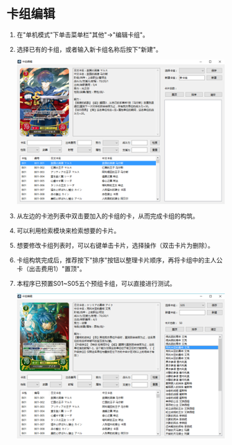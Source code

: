 # 卡组编辑

1. 在"单机模式"下单击菜单栏"其他"→"编辑卡组"。
    
2. 选择已有的卡组，或者输入新卡组名称后按下"新建"。

    ![](deckedit2.png)
    
3. 从左边的卡池列表中双击要加入的卡组的卡，从而完成卡组的构筑。

4. 可以利用检索模块来检索想要的卡片。

5. 想要修改卡组列表时，可以右键单击卡片，选择操作（双击卡片为删除）。

6. 卡组构筑完成后，推荐按下"排序"按钮以整理卡片顺序，再将卡组中的主人公卡（出击费用1）"置顶"。

7. 本程序已预置S01~S05五个预组卡组，可以直接进行测试。

    ![](deckedit3.png)
    



    
    